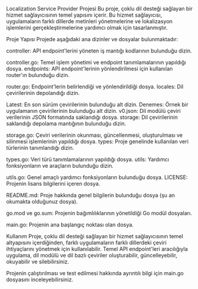 Localization Service Provider Projesi
Bu proje, çoklu dil desteği sağlayan bir hizmet sağlayıcısının temel yapısını içerir. Bu hizmet sağlayıcısı, uygulamaların farklı dillerde metinleri yönetmelerine ve lokalizasyon işlemlerini gerçekleştirmelerine yardımcı olmak için tasarlanmıştır.

Proje Yapısı
Projede aşağıdaki ana dizinler ve dosyalar bulunmaktadır:

controller: API endpoint'lerini yöneten iş mantığı kodlarının bulunduğu dizin.

controller.go: Temel işlem yönetimi ve endpoint tanımlamalarının yapıldığı dosya.
endpoints: API endpoint'lerinin yönlendirilmesi için kullanılan router'ın bulunduğu dizin.

router.go: Endpoint'lerin belirlendiği ve yönlendirildiği dosya.
locales: Dil çevirilerinin depolandığı dizin.

Latest: En son sürüm çevirilerinin bulunduğu alt dizin.
Denemes: Örnek bir uygulamanın çevirilerinin bulunduğu alt dizin.
v0.json: Dil modülü çeviri verilerinin JSON formatında saklandığı dosya.
storage: Dil çevirilerinin saklandığı depolama mantığının bulunduğu dizin.

storage.go: Çeviri verilerinin okunması, güncellenmesi, oluşturulması ve silinmesi işlemlerinin yapıldığı dosya.
types: Proje genelinde kullanılan veri türlerinin tanımlandığı dizin.

types.go: Veri türü tanımlamalarının yapıldığı dosya.
utils: Yardımcı fonksiyonların ve araçların bulunduğu dizin.

utils.go: Genel amaçlı yardımcı fonksiyonların bulunduğu dosya.
LICENSE: Projenin lisans bilgilerini içeren dosya.

README.md: Proje hakkında genel bilgilerin bulunduğu dosya (şu an okumakta olduğunuz dosya).

go.mod ve go.sum: Projenin bağımlılıklarının yönetildiği Go modül dosyaları.

main.go: Projenin ana başlangıç noktası olan dosya.

Kullanım
Proje, çoklu dil desteği sağlayan bir hizmet sağlayıcısının temel altyapısını içerdiğinden, farklı uygulamaların farklı dillerdeki çeviri ihtiyaçlarını yönetmek için kullanılabilir. Temel API endpoint'leri aracılığıyla uygulama, dil modülü ve dil bazlı çeviriler oluşturabilir, güncelleyebilir, okuyabilir ve silebilirsiniz.

Projenin çalıştırılması ve test edilmesi hakkında ayrıntılı bilgi için main.go dosyasını inceleyebilirsiniz.

